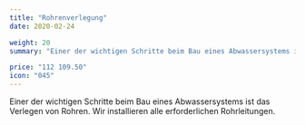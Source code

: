 ```yaml
---
title: "Rohrenverlegung"
date: 2020-02-24

weight: 20
summary: "Einer der wichtigen Schritte beim Bau eines Abwassersystems ist das Verlegen von Rohren. Wir installieren alle erforderlichen Rohrleitungen."

price: "112 109.50"
icon: "045"
---
```


Einer der wichtigen Schritte beim Bau eines Abwassersystems ist das Verlegen von Rohren. Wir installieren alle erforderlichen Rohrleitungen.
